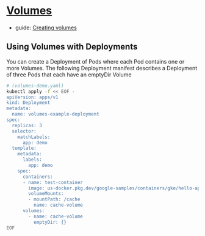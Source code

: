 # [Volumes](https://cloud.google.com/kubernetes-engine/docs/concepts/volumes)

- guide:
[Creating volumes](https://cloud.google.com/kubernetes-engine/docs/how-to/volumes)

## Using Volumes with Deployments

You can create a Deployment of Pods where each Pod contains one or more Volumes. 
The following Deployment manifest describes a Deployment of three Pods that each have an emptyDir Volume


```sh
# (volumes-demo.yaml)
kubectl apply -f << EOF -
apiVersion: apps/v1
kind: Deployment
metadata:
  name: volumes-example-deployment
spec:
  replicas: 3
  selector:
    matchLabels:
      app: demo
  template:
    metadata:
      labels:
        app: demo
    spec:
      containers:
      - name: test-container
        image: us-docker.pkg.dev/google-samples/containers/gke/hello-app:1.0
        volumeMounts:
        - mountPath: /cache
          name: cache-volume
      volumes:
        - name: cache-volume
          emptyDir: {}
EOF
```
